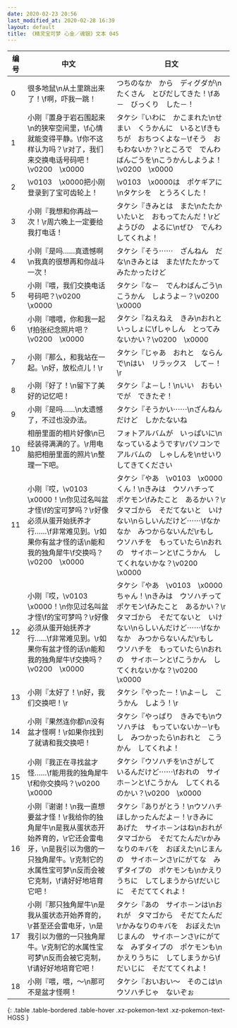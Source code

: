 ```yaml
---
date: 2020-02-23 20:56
last_modified_at: 2020-02-28 16:39
layout: default
title: 《精灵宝可梦 心金／魂银》文本 045
---
```

| 编号 | 中文 | 日文 |
| ---- | ---- | ---- |
| 0 | 很多地鼠\n从土里跳出来了！\f啊，吓我一跳！ | つちのなか　から　ディグダが\nたくさん　とびだしてきた！\fあ－　びっくり　した－！ |
| 1 | 小刚『置身于岩石围起来\n的狭窄空间里，\f心情就能变得平静。\f你不这样认为吗？\r对了，我们来交换电话号码吧！\v0200　\x0000 | タケシ『いわに　かこまれた\nせまい　くうかんに　いると\fきもちが　おちつくよな－\fそう　おもわないか？\rところで　でんわばんごうを\nこうかんしようよ！\v0200　\x0000 |
| 2 | \v0103　\x0000把小刚登录到了宝可齿轮上！ | \v0103　\x0000は　ポケギアに\nタケシを　とうろくした！ |
| 3 | 小刚『我想和你再战一次！\r周六晚上一定要给我打电话！ | タケシ『きみとは　また\nたたかいたいと　おもってたんだ！\rどようびの　よるに\nぜひ　でんわ　してくれよ！ |
| 4 | 小刚『是吗……真遗憾啊\n我真的很想再和你战斗一次！ | タケシ『そう⋯⋯　ざんねん　だな\nきみとは　また\fたたかって　みたかったけど |
| 5 | 小刚『喂，我们交换电话号码吧？\v0200　\x0000 | タケシ『な－　でんわばんごう\nこうかん　しようよ－？\v0200　\x0000 |
| 6 | 小刚『喂喂，你和我一起\f拍张纪念照片吧？\v0200　\x0000 | タケシ『ねえねえ　きみ\nおれと　いっしょに\fしゃしん　とってみないかい？\v0200　\x0000 |
| 7 | 小刚『那么，和我站在一起。\n好，放松点儿！\r | タケシ『じゃあ　おれと　ならんで\nはい　リラックス　して－！\r |
| 8 | 小刚『好了！\n留下了美好的记忆吧！ | タケシ『よ－し！\nいい　おもいでが　できたぞ！ |
| 9 | 小刚『是吗……\n太遗憾了，不过也没办法。 | タケシ『そうかい⋯⋯\nざんねんだけど　しかたないね |
| 10 | 相册里面的相片好像\n已经装得满满的了。\r用电脑把相册里面的照片\n整理一下吧。 | フォトアルバムが　いっぱいに\nなっているようです\rパソコンで　アルバムの　しゃしんを\nせいり　してきてください |
| 11 | 小刚『哎，\v0103　\x0000！\n你见过名叫盆才怪\f的宝可梦吗？\r好像必须从蛋开始抚养才行……\f非常难见到。\r如果你有盆才怪的话\n能和我的独角犀牛\f交换吗？\v0200　\x0000 | タケシ『やあ　\v0103　\x0000くん！\nきみは　ウソハチって　ポケモン\fみたこと　あるかい？\rタマゴから　そだてないと　いけない\nらしいんだけど⋯⋯\fなかなか　みつからないんだ\rもし　ウソハチを　もっていたら\nおれの　サイホ－ンと\fこうかん　してくれないかな？\v0200　\x0000 |
| 12 | 小刚『哎，\v0103　\x0000！\n你见过名叫盆才怪\f的宝可梦吗？\r好像必须从蛋开始抚养才行……\f非常难见到。\r如果你有盆才怪的话\n能和我的独角犀牛\f交换吗？\v0200　\x0000 | タケシ『やあ　\v0103　\x0000ちゃん！\nきみは　ウソハチって　ポケモン\fみたこと　あるかい？\rタマゴから　そだてないと　いけない\nらしいんだけど⋯⋯\fなかなか　みつからないんだ\rもし　ウソハチを　もっていたら\nおれの　サイホ－ンと\fこうかん　してくれないかな？\v0200　\x0000 |
| 13 | 小刚『太好了！\n好，我们交换吧！\r | タケシ『やった－！\nよ－し　こうかん　しよう！\r |
| 14 | 小刚『果然连你都\n没有盆才怪啊！\r如果你找到了就请和我交换吧！ | タケシ『やっぱり　きみでも\nウソハチは　もっていないか－\rもし　みつかったら\nおれと　こうかん　してくれよ！ |
| 15 | 小刚『我正在寻找盆才怪……\f能用我的独角犀牛\f和你交换吗？\v0200　\x0000 | タケシ『ウソハチを\nさがして　いるんだけど⋯⋯\fおれの　サイホ－ンと\fこうかん　してくれるのかい？\v0200　\x0000 |
| 16 | 小刚『谢谢！\n我一直想要盆才怪！\r我给你的独角犀牛\n是我从蛋状态开始养育的，\r它还会雷电牙，\n是我引以为傲的一只独角犀牛。\r克制它的水属性宝可梦\n反而会被它克制，\f请好好地培育它吧！ | タケシ『ありがとう！\nウソハチ　ほしかったんだよ－！\rきみに　あげた　サイホ－ンはね\nおれが　タマゴから　そだてたんだ\rかみなりのキバを　おぼえた\nじまんの　サイホ－ンさ\rにがてな　みずタイプの　ポケモンも\nかえりうちに　してしまうから\fだいじに　そだててくれよ！ |
| 17 | 小刚『那只独角犀牛\n是我从蛋状态开始养育的，\r甚至还会雷电牙，\n是我引以为傲的一只独角犀牛。\r克制它的水属性宝可梦\n反而会被它克制，\f请好好地培育它吧！ | タケシ『あの　サイホ－ンは\nおれが　タマゴから　そだてたんだ\rかみなりのキバを　おぼえた\nじまんの　サイホ－ンさ\rにがてな　みずタイプの　ポケモンも\nかえりうちに　してしまうから\fだいじに　そだててくれよ！ |
| 18 | 小刚『喂，喂，〜\n那可不是盆才怪啊！ | タケシ『おいおい〜　そのこは\nウソハチじゃ　ないぞぉ |
{: .table .table-bordered .table-hover .xz-pokemon-text .xz-pokemon-text-HGSS }